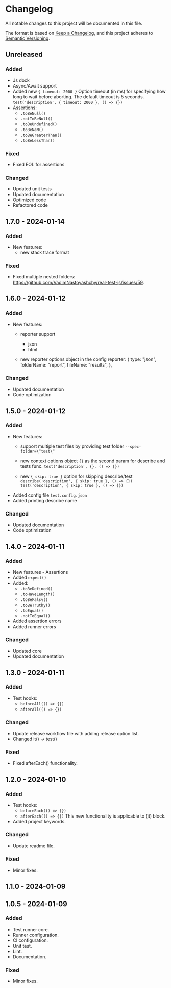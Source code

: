 # Changelog

All notable changes to this project will be documented in this file.

The format is based on [Keep a Changelog](https://keepachangelog.com/en/1.0.0/),
and this project adheres to [Semantic Versioning](https://semver.org/spec/v2.0.0.html).

## Unreleased

### Added
- Js dock
- Async/Await support
- Added new `{ timeout: 2000 }` 
  Option timeout (in ms) for specifying how long to wait before aborting.
  The default timeout is 5 seconds. 
    `test('description', { timeout: 2000 }, () => {})`
- Assertions:
   - `.toBeNull()`
   - `.notToBeNull()`
   - `.toBeUndefined()`
   - `.toBeNaN()`
   - `.toBeGreaterThan()`
   - `.toBeLessThan()`


### Fixed
- Fixed EOL for assertions

### Changed
- Updated unit tests
- Updated documentation
- Optimized code
- Refactored code

## 1.7.0 - 2024-01-14
### Added
- New features:
  - new stack trace format

### Fixed
- Fixed multiple nested folders:
  https://github.com/VadimNastoyashchy/real-test-js/issues/59.

## 1.6.0 - 2024-01-12
### Added
- New features:
  - reporter support
    - json
    - html
  
  - new reporter options object in the config
    reporter: {
        type: "json",
        folderName: "report",
        fileName: "results",
    },

### Changed
- Updated documentation
- Code optimization

## 1.5.0 - 2024-01-12
### Added
- New features:
  - support multiple test files by providing test folder
    `--spec-folder=\"test\"`
  
  - new context options object `{}` as the second param for describe and tests func.
    `test('description', {}, () => {})`
  
  - new `{ skip: true }` option for skipping describe/test
    `describe('description', { skip: true }, () => {})`
    `test('description', { skip: true }, () => {})`
- Added config file `test.config.json`
- Added printing describe name

### Changed
- Updated documentation
- Code optimization

## 1.4.0 - 2024-01-11
### Added
- New features - Assertions
- Added `expect()`
- Added:
  - `.toBeDefined()`
  - `.toHaveLength()`
  - `.toBeFalsy()`
  - `.toBeTruthy()`
  - `.toEqual()`
  - `.notToEqual()`
- Added assertion errors
- Added runner errors

### Changed
- Updated core
- Updated documentation

## 1.3.0 - 2024-01-11
### Added
- Test hooks:
  - `beforeAll(() => {})`
  - `afterAll(() => {})`

### Changed
- Update release workflow file with adding release option list.
- Changed it() → test()

### Fixed
- Fixed afterEach() functionality.

## 1.2.0 - 2024-01-10
### Added
- Test hooks:
  - `beforeEach(() => {})`
  - `afterEach(() => {})`
  This new functionality is applicable to (it) block.
- Added project keywords.

### Changed
- Update readme file.

### Fixed
- Minor fixes.

## 1.1.0 - 2024-01-09

## 1.0.5 - 2024-01-09
### Added
- Test runner core.
- Runner configuration.
- CI configuration.
- Unit test.
- Lint.
- Documentation.

### Fixed
- Minor fixes.
